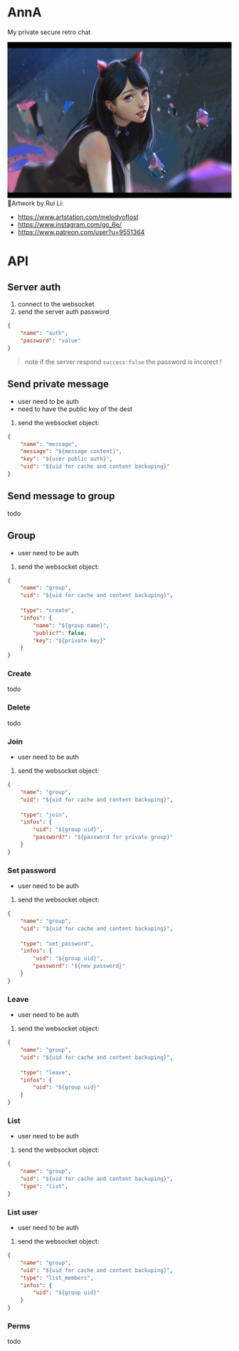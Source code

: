 # AnnA
My private secure retro chat

<img src="./assets/logo.jpg">
🌱Artwork by Rui Li:

- https://www.artstation.com/melodyoflost
- https://www.instagram.com/go_6e/
- https://www.patreon.com/user?u=9551364


# API
## Server auth
1. connect to the websocket
2. send the server auth password
```json
{
    "name": "auth",
    "password": "value"
}
```

> note if the server respond `success:false` the password is incorect !


## Send private message
- user need to be auth
- need to have the public key of the dest

1. send the websocket object: 
```json
{
    "name": "message",
    "message": "${message content}",
    "key": "${user public auth}",
    "uid": "${uid for cache and content backuping}"
}
```

## Send message to group
todo


## Group
- user need to be auth

1. send the websocket object: 
```json
{
    "name": "group",
    "uid": "${uid for cache and content backuping}",

    "type": "create",
    "infos": {
        "name": "${group name}",
        "public?": false,
        "key": "${private key}"
    }
}
```
### Create

todo
### Delete
todo
### Join
- user need to be auth

1. send the websocket object: 
```json
{
    "name": "group",
    "uid": "${uid for cache and content backuping}",

    "type": "join",
    "infos": {
        "uid": "${group uid}",
        "password?": "${password for private group}"
    }
}
```

### Set password
- user need to be auth

1. send the websocket object: 
```json
{
    "name": "group",
    "uid": "${uid for cache and content backuping}",

    "type": "set_password",
    "infos": {
        "uid": "${group uid}",
        "password": "${new password}"
    }
}
```

### Leave
- user need to be auth

1. send the websocket object: 
```json
{
    "name": "group",
    "uid": "${uid for cache and content backuping}",

    "type": "leave",
    "infos": {
        "uid": "${group uid}"
    }
}
```

### List
- user need to be auth

1. send the websocket object: 
```json
{
    "name": "group",
    "uid": "${uid for cache and content backuping}",
    "type": "list",
}
```

### List user
- user need to be auth

1. send the websocket object: 
```json
{
    "name": "group",
    "uid": "${uid for cache and content backuping}",
    "type": "list_members",
    "infos": {
        "uid": "${group uid}"
    }
}
```

### Perms
todo